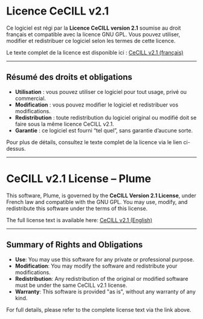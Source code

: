 # Licence CeCILL v2.1

Ce logiciel est régi par la **Licence CeCILL version 2.1** soumise au droit français et
compatible avec la licence GNU GPL. Vous pouvez utiliser, modifier et redistribuer
ce logiciel selon les termes de cette licence.

Le texte complet de la licence est disponible ici : [CeCILL v2.1 (français)](https://www.cecill.info/licences/Licence_CeCILL_V2-fr.html)

---

## Résumé des droits et obligations

- **Utilisation** : vous pouvez utiliser ce logiciel pour tout usage, privé ou commercial.
- **Modification** : vous pouvez modifier le logiciel et redistribuer vos modifications.
- **Redistribution** : toute redistribution du logiciel original ou modifié doit se faire sous
  la même licence CeCILL v2.1.
- **Garantie** : ce logiciel est fourni “tel quel”, sans garantie d’aucune sorte.

Pour plus de détails, consultez le texte complet de la licence via le lien ci-dessus.

---

# CeCILL v2.1 License – Plume

This software, Plume, is governed by the **CeCILL Version 2.1 License**, under French law and compatible with the GNU GPL. You may use, modify, and redistribute this software under the terms of this license.

The full license text is available here: [CeCILL v2.1 (English)](https://www.cecill.info/licences/Licence_CeCILL_V2-en.html)

---

## Summary of Rights and Obligations

- **Use**: You may use this software for any private or professional purpose.
- **Modification**: You may modify the software and redistribute your modifications.
- **Redistribution**: Any redistribution of the original or modified software must be under the same CeCILL v2.1 license.
- **Warranty**: This software is provided "as is", without any warranty of any kind.

For full details, please refer to the complete license text via the link above.
